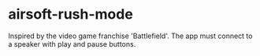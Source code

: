 # airsoft-rush-mode
Inspired by the video game franchise 'Battlefield'. The app must connect to a speaker with play and pause buttons.
